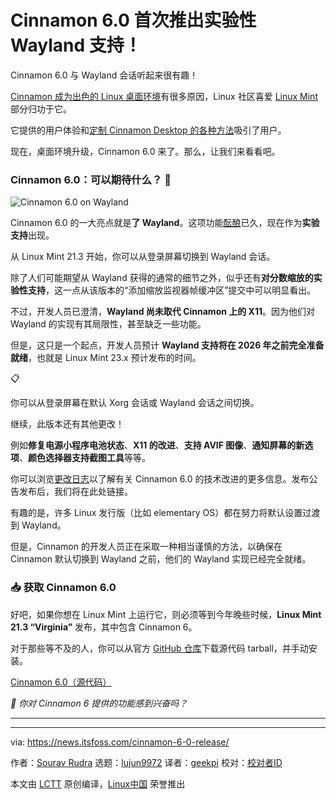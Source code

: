 [#]: subject: "Cinnamon 6.0 Release Debuts Experimental Wayland Support!"
[#]: via: "https://news.itsfoss.com/cinnamon-6-0-release/"
[#]: author: "Sourav Rudra https://news.itsfoss.com/author/sourav/"
[#]: collector: "lujun9972/lctt-scripts-1700446145"
[#]: translator: "geekpi"
[#]: reviewer: " "
[#]: publisher: " "
[#]: url: " "

Cinnamon 6.0 首次推出实验性 Wayland 支持！
======
Cinnamon 6.0 与 Wayland 会话听起来很有趣！

[Cinnamon 成为出色的 Linux 桌面环境][1]有很多原因，Linux 社区喜爱 [Linux Mint][2] 部分归功于它。

它提供的用户体验和[定制 Cinnamon Desktop 的各种方法][3]吸引了用户。

现在，桌面环境升级，Cinnamon 6.0 来了。那么，让我们来看看吧。

### Cinnamon 6.0：可以期待什么？ 🤔

![Cinnamon 6.0 on Wayland][4]

Cinnamon 6.0 的一大亮点就是**了 Wayland**。这项功能[酝酿][5]已久，现在作为**实验支持**出现。

从 Linux Mint 21.3 开始，你可以从登录屏幕切换到 Wayland 会话。

除了人们可能期望从 Wayland 获得的通常的细节之外，似乎还有**对分数缩放的实验性支持**，这一点从该版本的“添加缩放监视器帧缓冲区”提交中可以明显看出。

不过，开发人员已澄清，**Wayland 尚未取代 Cinnamon 上的 X11**。因为他们对 Wayland 的实现有其局限性，甚至缺乏一些功能。

但是，这只是一个起点，开发人员预计 **Wayland 支持将在 2026 年之前完全准备就绪**，也就是 Linux Mint 23.x 预计发布的时间。

📋

你可以从登录屏幕在默认 Xorg 会话或 Wayland 会话之间切换。

继续，此版本还有其他更改！

例如**修复电源小程序电池状态**、**X11 的改进**、**支持 AVIF 图像**、**通知屏幕的新选项**、**颜色选择器支持截图工具**等等。

你可以浏览[更改日志][6]以了解有关 Cinnamon 6.0 的技术改进的更多信息。发布公告发布后，我们将在此处链接。

有趣的是，许多 Linux 发行版（比如 elementary OS）都在努力将默认设置过渡到 Wayland。

但是，Cinnamon 的开发人员正在采取一种相当谨慎的方法，以确保在 Cinnamon 默认切换到 Wayland 之前，他们的 Wayland 实现已经完全就绪。

### 📥 获取 Cinnamon 6.0

好吧，如果你想在 Linux Mint 上运行它，则必须等到今年晚些时候，**Linux Mint 21.3 “Virginia”** 发布，其中包含 Cinnamon 6。

对于那些等不及的人，你可以从官方 [GitHub 仓库][8]下载源代码 tarball，并手动安装。

[Cinnamon 6.0（源代码）][8]

_💬 你对 Cinnamon 6 提供的功能感到兴奋吗？_

* * *

--------------------------------------------------------------------------------

via: https://news.itsfoss.com/cinnamon-6-0-release/

作者：[Sourav Rudra][a]
选题：[lujun9972][b]
译者：[geekpi](https://github.com/geekpi)
校对：[校对者ID](https://github.com/校对者ID)

本文由 [LCTT](https://github.com/LCTT/TranslateProject) 原创编译，[Linux中国](https://linux.cn/) 荣誉推出

[a]: https://news.itsfoss.com/author/sourav/
[b]: https://github.com/lujun9972
[1]: https://itsfoss.com/why-cinnamon/
[2]: https://linuxmint.com/
[3]: https://itsfoss.com/customize-cinnamon-desktop/
[4]: https://news.itsfoss.com/content/images/2023/11/Cinnamon_6.0_Wayland.png
[5]: https://blog.linuxmint.com/?p=4591
[6]: https://github.com/linuxmint/cinnamon/commit/448a1fc6753079916b8bf036aeb40b049652b72e
[7]: https://news.itsfoss.com/content/images/size/w256h256/2022/08/android-chrome-192x192.png
[8]: https://github.com/linuxmint/cinnamon/releases/tag/6.0.0
